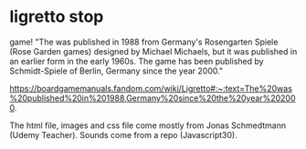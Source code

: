 # ligretto stop
game!
"The was published in 1988 from Germany's Rosengarten Spiele (Rose Garden games) designed by Michael Michaels, but it was published in an earlier form in the early 1960s. The game has been published by Schmidt-Spiele of Berlin, Germany since the year 2000."
                                                                                                               
                                                                                                               
https://boardgamemanuals.fandom.com/wiki/Ligretto#:~:text=The%20was%20published%20in%201988,Germany%20since%20the%20year%202000.

The html file, images and css file come mostly from Jonas Schmedtmann (Udemy Teacher).
Sounds come from a repo (Javascript30).

